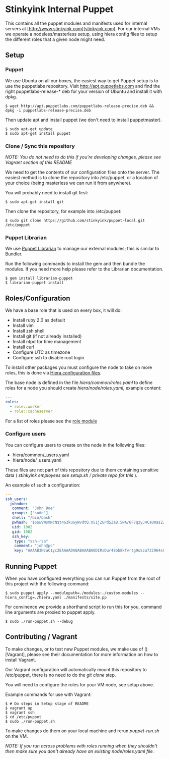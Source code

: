 Stinkyink Internal Puppet
=========================

This contains all the puppet modules and manifests used for internal servers at
[http://www.stinkyink.com](stinkyink.com). For our internal VMs we operate a nodeless/masterless
setup, using hiera config files to setup the different roles that a given node
might need.


Setup
-----

### Puppet

We use Ubuntu on all our boxes, the easiest way to get Puppet setup is to use
the puppetlabs repository. Visit http://apt.puppetlabs.com and find the right
puppetlabs-release-\* deb for your version of Ubuntu and install it with dpkg.

    $ wget http://apt.puppetlabs.com/puppetlabs-release-precise.deb && dpkg -i puppetlabs-release-precise.deb

Then update apt and install puppet (we don't need to install puppetmaster).

    $ sudo apt-get update
    $ sudo apt-get install puppet


### Clone / Sync this repository

_NOTE: You do not need to do this if you're developing changes, please see
Vagrant section of this README_

We need to get the contents of our configuration files onto the server. The
easiest method is to clone the repository into /etc/puppet, or a location of
your choice (being masterless we can run it from anywhere).

You will probably need to install git first:

    $ sudo apt-get install git

Then clone the repository, for example into /etc/puppet:

    $ sudo git clone https://github.com/stinkyink/puppet-local.git /etc/puppet

### Puppet Librarian

We use [Puppet Librarian](https://github.com/rodjek/librarian-puppet) to manage
our external modules; this is similar to Bundler.

Run the following commands to install the gem and then bundle the modules. If
you need more help please refer to the Librarian documentation.

    $ gem install librarian-puppet
    $ librarian-puppet install


Roles/Configuration
-------------------

We have a base role that is used on every box, it will do:

* Install ruby 2.0 as default
* Install vim
* Install zsh shell
* Install git (if not already installed)
* Install ntpd for time management
* Install curl
* Configure UTC as timezone
* Configure ssh to disable root login

To install other packages you must configure the node to take on more roles,
this is done via [Hiera configuration files](http://docs.puppetlabs.com/hiera/1/index.html).

The base node is defined in the file *hiera/common/roles.yaml* to define roles
for a node you should create *hiera/node/roles.yaml*, example content:

```yaml
---
roles:
  - role::worker
  - role::cacheserver
```

For a list of roles please see the [role module](https://github.com/stinkyink/puppet-local/tree/master/custom-modules/role/manifests)


### Configure users

You can configure users to create on the node in the following files:

* hiera/common/_users.yaml
* hiera/node/_users.yaml

These files are not part of this repository due to them containing sensitive
data ( _stinkyink employees see setup.sh / private repo for this_ ).

An example of such a configuration:


```yaml
---
ssh_users:
  johndoe:
   comment: "John Doe"
   groups: ["sudo"]
   shell: "/bin/bash"
   pwhash: '$6$wVWsmNcN$t4G3kuGyWvdtQ.X51jZGPdSZaB.5wA/6F7qzyJ4CaUmasZZA94v2qw9vZueyXRSeRBWmHxCKBdiLIK35lyK3y0'
   uid: 1002
   gid: 1002
   ssh_key:
    type: "ssh-rsa"
    comment: "john@pc"
    key: "AAAAB3NzaC1yc2EAAAADAQABAAABAQDIRsDur48bb8kTvrtg9uSzu722964xQ+4Pnu...
```


Running Puppet
--------------

When you have configured everything you can run Puppet from the root of this
project with the following command:

    $ sudo puppet apply --modulepath=./modules:./custom-modules --hiera_config=./hiera.yaml ./manifests/site.pp

For convinence we provide a shorthand script to run this for you, command line
arguments are proxied to puppet apply.

    $ sudo ./run-puppet.sh --debug


Contributing / Vagrant
----------------------

To make changes, or to test new Puppet modules, we make use of ()[Vagrant],
 please see their documentation for more information on how to install Vagrant.

Our Vagrant configuration will automatically mount this repository to
/etc/puppet, there is no need to do the *git clone* step.

You will need to configure the roles for your VM node, see setup above.

Example commands for use with Vagrant:

    $ # Do steps in Setup stage of README
    $ vagrant up
    $ vagrant ssh
    $ cd /etc/puppet
    $ sudo ./run-puppet.sh

To make changes do them on your local machine and rerun  *puppet-run.sh* on
the VM.

_NOTE: If you run across problems with roles running when they shouldn't then
make sure you don't already have an existing node/roles.yaml file._
